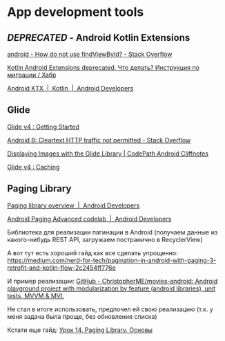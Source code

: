 # App development tools

## *DEPRECATED* - Android Kotlin Extensions

[android - How do not use findViewById? - Stack Overflow](https://stackoverflow.com/questions/52233180/how-do-not-use-findviewbyid)

[Kotlin Android Extensions deprecated. Что делать? Инструкция по миграции / Хабр](https://habr.com/ru/articles/526192/)

[Android KTX  |  Kotlin  |  Android Developers](https://developer.android.com/kotlin/ktx#kts)

## Glide

[Glide v4 : Getting Started](https://bumptech.github.io/glide/doc/getting-started.html)

[Android 8: Cleartext HTTP traffic not permitted - Stack Overflow](https://stackoverflow.com/questions/45940861/android-8-cleartext-http-traffic-not-permitted)

[Displaying Images with the Glide Library | CodePath Android Cliffnotes](https://guides.codepath.com/android/Displaying-Images-with-the-Glide-Library)

[Glide v4 : Caching](https://bumptech.github.io/glide/doc/caching.html)

## Paging Library

[Paging library overview &nbsp;|&nbsp; Android Developers](https://developer.android.com/topic/libraries/architecture/paging/v3-overview)

[Android Paging Advanced codelab  |  Android Developers](https://developer.android.com/codelabs/android-paging#0)

Библиотека для реализации пагинации в Android (получаем данные из какого-нибудь REST API, загружаем постранично в RecyclerView)

А вот тут есть хороший гайд как все сделать упрощенно: https://medium.com/nerd-for-tech/pagination-in-android-with-paging-3-retrofit-and-kotlin-flow-2c2454ff776e

И пример реализации: [GitHub - ChristopherME/movies-android: Android playground project with modularization by feature (android libraries), unit tests, MVVM & MVI.](https://github.com/ChristopherME/movies-android)

Не стал в итоге использовать, предпочел ей свою реализацию (т.к. у меня задача была проще, без обновления списка)

Кстати еще гайд: [Урок 14. Paging Library. Основы](https://startandroid.ru/ru/uroki/vse-uroki-spiskom/27-course/architecture-components/542-urok-14-paging-library-chast-1.html)
